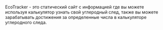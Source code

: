 EcoTracker - это статический сайт с информацией где вы можете используя калькулятор узнать свой углеродный след, также вы можете зарабатывать достижения за определенные числа в калькуляторе углеродного следа.
